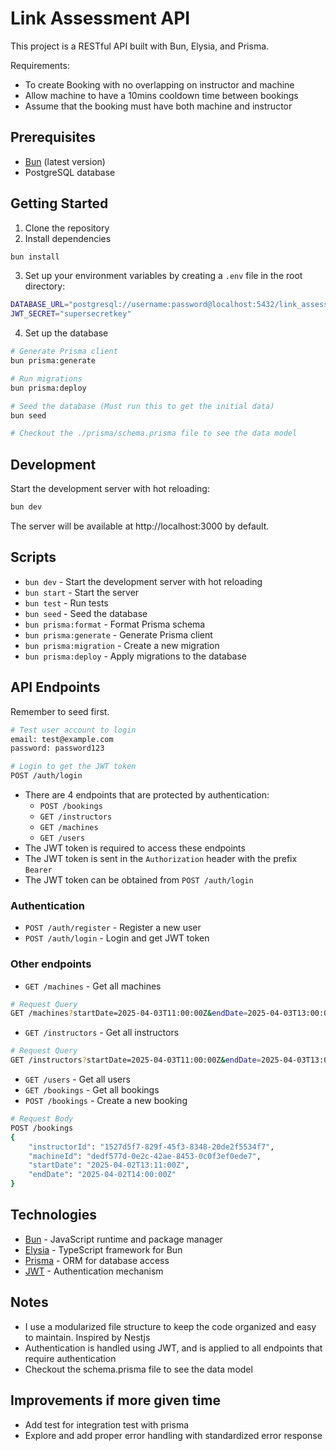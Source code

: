 # Link Assessment API

This project is a RESTful API built with Bun, Elysia, and Prisma.

Requirements:

- To create Booking with no overlapping on instructor and machine
- Allow machine to have a 10mins cooldown time between bookings
- Assume that the booking must have both machine and instructor

## Prerequisites

- [Bun](https://bun.sh/) (latest version)
- PostgreSQL database

## Getting Started

1. Clone the repository
2. Install dependencies

```bash
bun install
```

3. Set up your environment variables by creating a `.env` file in the root directory:

```bash
DATABASE_URL="postgresql://username:password@localhost:5432/link_assessment"
JWT_SECRET="supersecretkey"
```

4. Set up the database

```bash
# Generate Prisma client
bun prisma:generate

# Run migrations
bun prisma:deploy

# Seed the database (Must run this to get the initial data)
bun seed

# Checkout the ./prisma/schema.prisma file to see the data model
```

## Development

Start the development server with hot reloading:

```bash
bun dev
```

The server will be available at http://localhost:3000 by default.

## Scripts

- `bun dev` - Start the development server with hot reloading
- `bun start` - Start the server
- `bun test` - Run tests
- `bun seed` - Seed the database
- `bun prisma:format` - Format Prisma schema
- `bun prisma:generate` - Generate Prisma client
- `bun prisma:migration` - Create a new migration
- `bun prisma:deploy` - Apply migrations to the database

## API Endpoints

Remember to seed first.

```bash
# Test user account to login
email: test@example.com
password: password123

# Login to get the JWT token
POST /auth/login
```

- There are 4 endpoints that are protected by authentication:
  - `POST /bookings`
  - `GET /instructors`
  - `GET /machines`
  - `GET /users`
- The JWT token is required to access these endpoints
- The JWT token is sent in the `Authorization` header with the prefix `Bearer `
- The JWT token can be obtained from `POST /auth/login`

### Authentication

- `POST /auth/register` - Register a new user
- `POST /auth/login` - Login and get JWT token

### Other endpoints

- `GET /machines` - Get all machines

```bash
# Request Query
GET /machines?startDate=2025-04-03T11:00:00Z&endDate=2025-04-03T13:00:00Z
```

- `GET /instructors` - Get all instructors

```bash
# Request Query
GET /instructors?startDate=2025-04-03T11:00:00Z&endDate=2025-04-03T13:00:00Z
```

- `GET /users` - Get all users
- `GET /bookings` - Get all bookings
- `POST /bookings` - Create a new booking

```bash
# Request Body
POST /bookings
{
    "instructorId": "1527d5f7-829f-45f3-8348-20de2f5534f7",
    "machineId": "dedf577d-0e2c-42ae-8453-0c0f3ef0ede7",
    "startDate": "2025-04-02T13:11:00Z",
    "endDate": "2025-04-02T14:00:00Z"
}
```

## Technologies

- [Bun](https://bun.sh/) - JavaScript runtime and package manager
- [Elysia](https://elysiajs.com/) - TypeScript framework for Bun
- [Prisma](https://www.prisma.io/) - ORM for database access
- [JWT](https://jwt.io/) - Authentication mechanism

## Notes

- I use a modularized file structure to keep the code organized and easy to maintain. Inspired by Nestjs
- Authentication is handled using JWT, and is applied to all endpoints that require authentication
- Checkout the schema.prisma file to see the data model

## Improvements if more given time

- Add test for integration test with prisma
- Explore and add proper error handling with standardized error response
